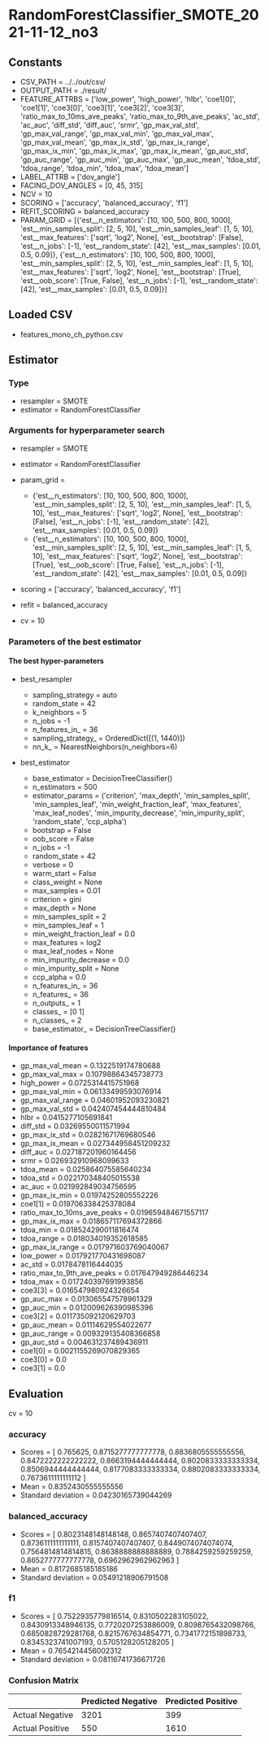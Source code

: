 # RandomForestClassifier_SMOTE_2021-11-12_no3
## Constants
- CSV_PATH = ../../out/csv/
- OUTPUT_PATH = ./result/
- FEATURE_ATTRBS = ['low_power', 'high_power', 'hlbr', 'coe1[0]', 'coe1[1]', 'coe3[0]', 'coe3[1]', 'coe3[2]', 'coe3[3]', 'ratio_max_to_10ms_ave_peaks', 'ratio_max_to_9th_ave_peaks', 'ac_std', 'ac_auc', 'diff_std', 'diff_auc', 'srmr', 'gp_max_val_std', 'gp_max_val_range', 'gp_max_val_min', 'gp_max_val_max', 'gp_max_val_mean', 'gp_max_ix_std', 'gp_max_ix_range', 'gp_max_ix_min', 'gp_max_ix_max', 'gp_max_ix_mean', 'gp_auc_std', 'gp_auc_range', 'gp_auc_min', 'gp_auc_max', 'gp_auc_mean', 'tdoa_std', 'tdoa_range', 'tdoa_min', 'tdoa_max', 'tdoa_mean']
- LABEL_ATTRB = ['dov_angle']
- FACING_DOV_ANGLES = [0, 45, 315]
- NCV = 10
- SCORING = ['accuracy', 'balanced_accuracy', 'f1']
- REFIT_SCORING = balanced_accuracy
- PARAM_GRID = [{'est__n_estimators': [10, 100, 500, 800, 1000], 'est__min_samples_split': [2, 5, 10], 'est__min_samples_leaf': [1, 5, 10], 'est__max_features': ['sqrt', 'log2', None], 'est__bootstrap': [False], 'est__n_jobs': [-1], 'est__random_state': [42], 'est__max_samples': [0.01, 0.5, 0.09]}, {'est__n_estimators': [10, 100, 500, 800, 1000], 'est__min_samples_split': [2, 5, 10], 'est__min_samples_leaf': [1, 5, 10], 'est__max_features': ['sqrt', 'log2', None], 'est__bootstrap': [True], 'est__oob_score': [True, False], 'est__n_jobs': [-1], 'est__random_state': [42], 'est__max_samples': [0.01, 0.5, 0.09]}]

## Loaded CSV
- features_mono_ch_python.csv

## Estimator
### Type
- resampler = SMOTE
- estimator = RandomForestClassifier

### Arguments for hyperparameter search
- resampler = SMOTE
- estimator = RandomForestClassifier
- param_grid = 
	- {'est__n_estimators': [10, 100, 500, 800, 1000], 'est__min_samples_split': [2, 5, 10], 'est__min_samples_leaf': [1, 5, 10], 'est__max_features': ['sqrt', 'log2', None], 'est__bootstrap': [False], 'est__n_jobs': [-1], 'est__random_state': [42], 'est__max_samples': [0.01, 0.5, 0.09]}
	- {'est__n_estimators': [10, 100, 500, 800, 1000], 'est__min_samples_split': [2, 5, 10], 'est__min_samples_leaf': [1, 5, 10], 'est__max_features': ['sqrt', 'log2', None], 'est__bootstrap': [True], 'est__oob_score': [True, False], 'est__n_jobs': [-1], 'est__random_state': [42], 'est__max_samples': [0.01, 0.5, 0.09]}

- scoring = ['accuracy', 'balanced_accuracy', 'f1']
- refit = balanced_accuracy
- cv = 10

### Parameters of the best estimator
#### The best hyper-parameters
- best_resampler
	- sampling_strategy = auto
	- random_state = 42
	- k_neighbors = 5
	- n_jobs = -1
	- n_features_in_ = 36
	- sampling_strategy_ = OrderedDict([(1, 1440)])
	- nn_k_ = NearestNeighbors(n_neighbors=6)

- best_estimator
	- base_estimator = DecisionTreeClassifier()
	- n_estimators = 500
	- estimator_params = ('criterion', 'max_depth', 'min_samples_split', 'min_samples_leaf', 'min_weight_fraction_leaf', 'max_features', 'max_leaf_nodes', 'min_impurity_decrease', 'min_impurity_split', 'random_state', 'ccp_alpha')
	- bootstrap = False
	- oob_score = False
	- n_jobs = -1
	- random_state = 42
	- verbose = 0
	- warm_start = False
	- class_weight = None
	- max_samples = 0.01
	- criterion = gini
	- max_depth = None
	- min_samples_split = 2
	- min_samples_leaf = 1
	- min_weight_fraction_leaf = 0.0
	- max_features = log2
	- max_leaf_nodes = None
	- min_impurity_decrease = 0.0
	- min_impurity_split = None
	- ccp_alpha = 0.0
	- n_features_in_ = 36
	- n_features_ = 36
	- n_outputs_ = 1
	- classes_ = [0 1]
	- n_classes_ = 2
	- base_estimator_ = DecisionTreeClassifier()

#### Importance of features
- gp_max_val_mean = 0.1322519174780688
- gp_max_val_max = 0.10798864345738773
- high_power = 0.0725314415751968
- gp_max_val_min = 0.06133499593076914
- gp_max_val_range = 0.04601952093230821
- gp_max_val_std = 0.042407454444810484
- hlbr = 0.0415277105691841
- diff_std = 0.03269550011571994
- gp_max_ix_std = 0.02821671769680546
- gp_max_ix_mean = 0.027344958451209232
- diff_auc = 0.027187201960164456
- srmr = 0.026932910968099633
- tdoa_mean = 0.025864075585640234
- tdoa_std = 0.022170348405015538
- ac_auc = 0.021992849034756595
- gp_max_ix_min = 0.01974252805552226
- coe1[1] = 0.019706338425378084
- ratio_max_to_10ms_ave_peaks = 0.019659484671557117
- gp_max_ix_max = 0.018657117694372866
- tdoa_min = 0.018524290011816474
- tdoa_range = 0.018034019352618585
- gp_max_ix_range = 0.017971603769040067
- low_power = 0.017921770431698087
- ac_std = 0.0178478116444035
- ratio_max_to_9th_ave_peaks = 0.017647949286446234
- tdoa_max = 0.017240397691993856
- coe3[3] = 0.016547980924326654
- gp_auc_max = 0.013065547578961329
- gp_auc_min = 0.012009626390985396
- coe3[2] = 0.011735092120629703
- gp_auc_mean = 0.01114629554022677
- gp_auc_range = 0.009329135408366858
- gp_auc_std = 0.004631237489436911
- coe1[0] = 0.0021155269070829365
- coe3[0] = 0.0
- coe3[1] = 0.0

## Evaluation
cv = 10
### accuracy
- Scores = [ 0.765625, 0.8715277777777778, 0.8836805555555556, 0.8472222222222222, 0.8663194444444444, 0.8020833333333334, 0.8506944444444444, 0.8177083333333334, 0.8802083333333334, 0.7673611111111112 ]
- Mean = 0.8352430555555556
- Standard deviation = 0.04230165739044269

### balanced_accuracy
- Scores = [ 0.8023148148148148, 0.8657407407407407, 0.8736111111111111, 0.8157407407407407, 0.8449074074074074, 0.7564814814814815, 0.8638888888888889, 0.7884259259259259, 0.8652777777777778, 0.6962962962962963 ]
- Mean = 0.8172685185185186
- Standard deviation = 0.05491218906791508

### f1
- Scores = [ 0.7522935779816514, 0.8310502283105022, 0.8430913348946135, 0.7720207253886009, 0.8098765432098766, 0.6850828729281768, 0.8215767634854771, 0.7341772151898733, 0.8345323741007193, 0.5705128205128205 ]
- Mean = 0.7654214456002312
- Standard deviation = 0.08116741736671726

### Confusion Matrix
|  | Predicted Negative | Predicted Positive |
| --- | --- | --- |
| Actual Negative | 3201 | 399 |
| Actual Positive | 550 | 1610 |

      